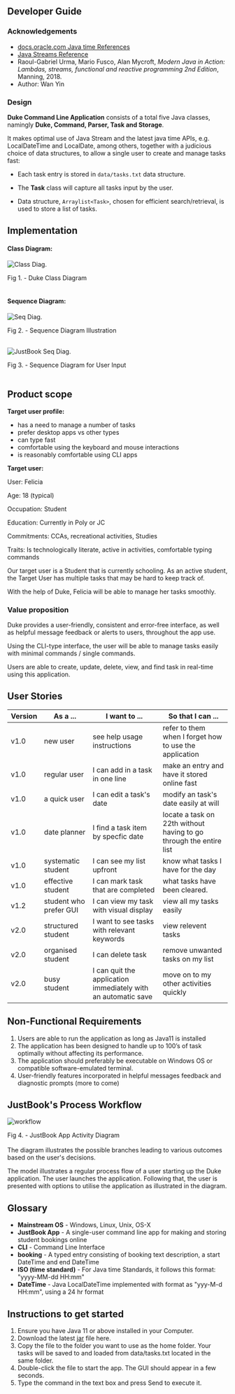 ## Developer Guide

### Acknowledgements

- [docs.oracle.com Java time References](https://docs.oracle.com/en/java/javase/11/docs/api/java.base/java/time/LocalDateTime.html)
- [Java Streams Reference](http://tutorials.jenkov.com/java-functional-programming/streams.html)
- Raoul-Gabriel Urma, Mario Fusco, Alan Mycroft, *Modern Java in Action: Lambdas, streams, functional and reactive programming 2nd Edition*, Manning, 2018.
- Author: Wan Yin


### Design

**Duke Command Line Application** consists of a total five Java classes, namingly **Duke, Command, Parser, Task and Storage**. 

It makes optimal use of Java Stream and the latest java time APIs, e.g. LocalDateTime and LocalDate, among others, together with a judicious choice of data structures, to allow a single user to create and manage tasks fast:

- Each task  entry is stored in `data/tasks.txt` data structure.

- The **Task** class will capture all tasks input by the user.

- Data structure, `Arraylist<Task>`, chosen for efficient search/retrieval, is used to store a list of tasks.


## Implementation

#### Class Diagram:

![Class Diag.](Duke_ClassDiagram.png)

Fig 1. - Duke Class Diagram <br/><br/>

#### Sequence Diagram:

![Seq Diag.](Duke_Seq_Diag.png)

Fig 2. - Sequence Diagram Illustration<br/><br/>



![JustBook Seq Diag.](JustBook_Seq_Diag2.png)

Fig 3. - Sequence Diagram for User Input <br/><br/>


## Product scope
**Target user profile:**

- has a need to manage a number of tasks
- prefer desktop apps vs other types
- can type fast
- comfortable using the keyboard and mouse interactions
- is reasonably comfortable using CLI apps

**Target user:**

User: Felicia

Age: 18 (typical)

Occupation: Student

Education: Currently in Poly or JC

Commitments: CCAs, recreational activities, Studies

Traits: Is technologically literate, active in activities, comfortable typing commands

Our target user is a Student that is currently schooling. As an active student, the Target User has multiple tasks that may be hard to keep track of. 

With the help of Duke, Felicia will be able to manage her tasks smoothly.


### Value proposition


Duke provides a user-friendly, consistent and error-free interface, as well as helpful message feedback or alerts to users, throughout the app use. 

Using the CLI-type interface, the user will be able to manage tasks easily with minimal commands / single commands.

Users are able to create, update, delete, view, and find task in real-time using this application.


## User Stories

|Version| As a ... | I want to ... | So that I can ...|
|--------|----------|---------------|------------------|
|v1.0|new user|see help usage instructions|refer to them when I forget how to use the application|
|v1.0|regular user|I can add in a task in one line|make an entry and have it stored online fast|
|v1.0|a quick user|I can edit a task's date|modify an task's date easily at will|
|v1.0|date planner|I find a task item by specfic date|locate a task on 22th without having to go through the entire list|
|v1.0|systematic student|I can see my list upfront |know what tasks I have for the day|
|v1.0|effective student|I can mark task that are completed |what tasks have been cleared.|
|v1.2|student who prefer GUI|I can view my task with visual display|view all my tasks easily|
|v2.0|structured student|I want to see tasks with relevant keywords|view relevent tasks|
|v2.0|organised student|I can delete task |remove unwanted tasks on my list|
|v2.0|busy student|I can quit the application immediately with an automatic save|move on to my other activities quickly|


## Non-Functional Requirements
1. Users are able to run the application as long as Java11 is installed
2. The application has been designed to handle up to 100’s of task optimally without affecting its performance.
3. The application should preferably be executable on Windows OS or compatible software-emulated terminal.
4. User-friendly features incorporated in helpful messages feedback and diagnostic prompts (more to come)


## JustBook's Process Workflow

![workflow](duke_process_diag.png)

Fig 4. - JustBook App Activity Diagram<br/><br/>
The diagram illustrates the possible branches leading to various outcomes based on the user's decisions.

The model illustrates a regular process flow of a user starting up the Duke application. The user launches the
application. Following that, the user is presented with options to utilise the application as illustrated in the diagram.


## Glossary

* **Mainstream OS** - Windows, Linux, Unix, OS-X
* **JustBook App**  - A single-user command line app for making and storing student bookings online
* **CLI**           - Command Line Interface
* **booking**       - A typed entry consisting of booking text description, a start DateTime and end DateTime
* **ISO (time standard)** - For Java time Standards, it follows this format: "yyyy-MM-dd HH:mm"
* **DateTime**     - Java LocalDateTime implemented with format as "yyy-M-d HH:mm", using a 24 hr format

## Instructions to get started

1. Ensure you have Java 11 or above installed in your Computer.
2. Download the latest [jar](https://github.com/yinyin377/ip/releases) file here.
3. Copy the file to the folder you want to use as the home folder. Your tasks will be saved to and loaded from data/tasks.txt located in the same folder.
4. Double-click the file to start the app. The GUI should appear in a few seconds.
5. Type the command in the text box and press Send to execute it.
